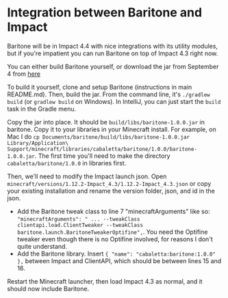 # Integration between Baritone and Impact

Baritone will be in Impact 4.4 with nice integrations with its utility modules, but if you're impatient you can run Baritone on top of Impact 4.3 right now.

You can either build Baritone yourself, or download the jar from September 4 from <a href="https://www.dropbox.com/s/imc6xwwpwsh3i0y/baritone-1.0.0.jar?dl=0">here</a>

To build it yourself, clone and setup Baritone (instructions in main README.md). Then, build the jar. From the command line, it's `./gradlew build` (or `gradlew build` on Windows). In IntelliJ, you can just start the `build` task in the Gradle menu.

Copy the jar into place. It should be `build/libs/baritone-1.0.0.jar` in baritone. Copy it to your libraries in your Minecraft install. For example, on Mac I do `cp Documents/baritone/build/libs/baritone-1.0.0.jar Library/Application\ Support/minecraft/libraries/cabaletta/baritone/1.0.0/baritone-1.0.0.jar`. The first time you'll need to make the directory `cabaletta/baritone/1.0.0` in libraries first.

Then, we'll need to modify the Impact launch json. Open `minecraft/versions/1.12.2-Impact_4.3/1.12.2-Impact_4.3.json` or copy your existing installation and rename the version folder, json, and id in the json.

- Add the Baritone tweak class to line 7 "minecraftArguments" like so: `"minecraftArguments": " ... --tweakClass clientapi.load.ClientTweaker --tweakClass baritone.launch.BaritoneTweakerOptifine",`. You need the Optifine tweaker even though there is no Optifine involved, for reasons I don't quite understand.
- Add the Baritone library. Insert `{ "name": "cabaletta:baritone:1.0.0" },` between Impact and ClientAPI, which should be between lines 15 and 16.

Restart the Minecraft launcher, then load Impact 4.3 as normal, and it should now include Baritone.
